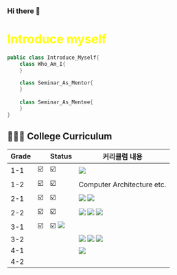 ### Hi there 👋


<span style="color:yellow">Introduce myself</span>
==========
```java
public class Introduce_Myself{
	class Who_Am_I{
	}
	
	class Seminar_As_Mentor{
	}
	
	class Seminar_As_Mentee{
	}
}
```



## 👨🏻‍🎓 College Curriculum  
| Grade | | Status | 커리큘럼 내용 |
 | ------ | -- | -- |----------- |
  | 1-1 | ☑️ | ☑️ | <img src="https://img.shields.io/badge/C language-A8B9CC?style=flat-square&logo=firebase&logoColor=white"/>|
  | 1-2 | ☑️ | ☑️ | Computer Architecture etc. |
  | 2-1 | ☑️ | ☑️ | <img  src="https://img.shields.io/badge/c++-00599C?style=for-the-badge&logo=c%2B%2B&logoColor=white"> <img src="https://img.shields.io/badge/linux-FCC624?style=for-the-badge&logo=linux&logoColor=black">|
  | 2-2 | ☑️ | ☑️ | <img src="https://img.shields.io/badge/java-007396?style=for-the-badge&logo=java&logoColor=white">  <img  src="https://img.shields.io/badge/git-F05032?style=for-the-badge&logo=git&logoColor=white"> <img  src="https://img.shields.io/badge/github-181717?style=for-the-badge&logo=github&logoColor=white">| 
  | 3-1 | ☑️|☑️ <img  src="https://img.shields.io/badge/node.js-339933?style=for-the-badge&logo=Node.js&logoColor=white"> | 
  | 3-2 | | |<img  src="https://img.shields.io/badge/TypeScript-3178C6?style=for-the-badge&logo=TypeScript&logoColor=white"> <img  src="https://img.shields.io/badge/mysql-4479A1?style=for-the-badge&logo=mysql&logoColor=white"> <img  src="https://img.shields.io/badge/NestJS-E0234E?style=for-the-badge&logo=NestJS&logoColor=white">|
  | 4-1 | | |<img  src="https://img.shields.io/badge/Spring-6DB33F?style=for-the-badge&logo=Spring&logoColor=white"> | 
  | 4-2 | | | |

	
